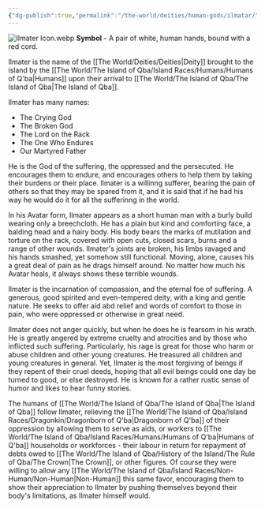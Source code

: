 ```yaml
---
{"dg-publish":true,"permalink":"/the-world/deities/human-gods/ilmatar/"}
---
```



![Ilmater Icon.webp](/img/user/zAttachments/Ilmater%20Icon.webp)
**Symbol** - A pair of white, human hands, bound with a red cord.

Ilmater is the name of the [[The World/Deities/Deities\|Deity]] brought to the island by the [[The World/The Island of Qba/Island Races/Humans/Humans of Q'ba\|Humans]] upon their arrival to [[The World/The Island of Qba/The Island of Qba\|The Island of Qba]].

Ilmater has many names:
- The Crying God
- The Broken God
- The Lord on the Rack
- The One Who Endures
- Our Martyred Father

He is the God of the suffering, the oppressed and the persecuted. He encourages them to endure, and encourages others to help them by taking their burdens or their place. Ilmater is a willinng sufferer, bearing the pain of others so that they may be spared from it, and it is said that if he had his way he would do it for all the sufferinng in the world.

In his Avatar form, Ilmater appears as a short human man with a burly build wearing only a breechcloth. He has a plain but kind and comforting face, a balding head and a hairy body. His body bears the marks of mutilation and torture on the rack, covered with open cuts, closed scars, burns and a range of other wounds. Ilmater's joints are broken, his limbs ravaged and his hands smashed, yet somehow still functional. Moving, alone, causes his a great deal of pain as he drags himself around. No matter how much his Avatar heals, it always shows these terrible wounds.

Ilmater is the incarnation of compassion, and the eternal foe of suffering. A generous, good spirited and even-tempered deity, with a king and gentle nature. He seeks to offer aid abd relief and words of comfort to those in pain, who were oppressed or otherwise in great need. 

Ilmater does not anger quickly, but when he does he is fearsom in his wrath. He is greatly angered by extreme cruelty and atrocities and by those who inflicted such suffering. Particularly, his rage is great for those who harm or abuse children and other young creatures. He treasured all children and young creatures in general. Yet, Ilmater is the most forgiving of beings if they repent of their cruel deeds, hoping that all evil beings could one day be turned to good, or else destroyed. He is known for a rather rustic sense of humor and likes to hear funny stories.

The humans of [[The World/The Island of Qba/The Island of Qba\|The Island of Qba]] follow Ilmater, relieving the [[The World/The Island of Qba/Island Races/Dragonkin/Dragonborn of Q'ba\|Dragonborn of Q'ba]] of their oppression by allowing them to serve as aids, or workers to [[The World/The Island of Qba/Island Races/Humans/Humans of Q'ba\|Humans of Q'ba]] households or workforces - their labour in return for repayment of debts owed to [[The World/The Island of Qba/History of the Island/The Rule of Qba/The Crown\|The Crown]], or other figures. Of course they were willing to allow any [[The World/The Island of Qba/Island Races/Non-Human/Non-Human\|Non-Human]] this same favor, encouraging them to show their appreciation to Ilmater by pushing themselves beyond their body's limitations, as Ilmater himself would. 